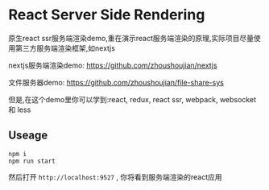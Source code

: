 # React Server Side Rendering

原生react ssr服务端渲染demo,重在演示react服务端渲染的原理,实际项目尽量使用第三方服务端渲染框架,如nextjs

nextjs服务端渲染demo: https://github.com/zhoushoujian/nextjs  

文件服务器demo: https://github.com/zhoushoujian/file-share-sys  

但是,在这个demo里你可以学到:react, redux, react ssr, webpack, websocket 和 less

## Useage

```shell
npm i
npm run start
```

然后打开 `http://localhost:9527` , 你将看到服务端渲染的react应用
